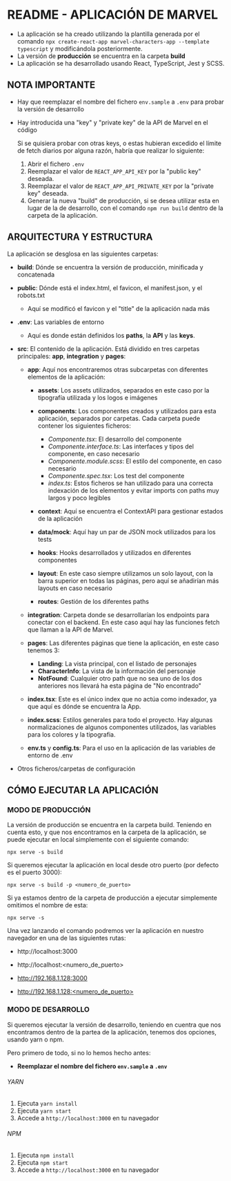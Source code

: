 # README - APLICACIÓN DE MARVEL

- La aplicación se ha creado utilizando la plantilla generada por el comando `npx create-react-app marvel-characters-app --template typescript` y modificándola posteriormente.
- La versión de **producción** se encuentra en la carpeta **build**
- La aplicación se ha desarrollado usando React, TypeScript, Jest y SCSS.

## NOTA IMPORTANTE

- Hay que reemplazar el nombre del fichero `env.sample` a `.env` para probar la versión de desarrollo

- Hay introducida una "key" y "private key" de la API de Marvel en el código

    Si se quisiera probar con otras keys, o estas hubieran excedido el límite de fetch diarios por alguna razón, habría que realizar lo siguiente:

  1. Abrir el fichero `.env`
  2. Reemplazar el valor de `REACT_APP_API_KEY` por la "public key" deseada.
  3. Reemplazar el valor de `REACT_APP_API_PRIVATE_KEY` por la "private key" deseada.
  4. Generar la nueva "build" de producción, si se desea utilizar esta en lugar de la de desarrollo, con el comando `npm run build` dentro de la carpeta de la aplicación.

## ARQUITECTURA Y ESTRUCTURA

La aplicación se desglosa en las siguientes carpetas:
-  **build**: Dónde se encuentra la versión de producción, minificada y concatenada
-  **public**: Dónde está el index.html, el favicon, el manifest.json, y el robots.txt
   -  Aquí se modificó el favicon y el "title" de la aplicación nada más

-  **.env**: Las variables de entorno
   -  Aquí es donde están definidos los **paths**, la **API** y las **keys**.

-  **src**: El contenido de la aplicación. Está dividido en tres carpetas principales: **app**, **integration** y **pages**:
   -  **app**: Aquí nos encontraremos otras subcarpetas con diferentes elementos de la aplicación:
      -  **assets**: Los assets utilizados, separados en este caso por la tipografía utilizada y los logos e imágenes
      -  **components**: Los componentes creados y utilizados para esta aplicación, separados por carpetas. Cada carpeta puede contener los siguientes ficheros:
         -  *Componente.tsx*: El desarrollo del componente
         -  *Componente.interface.ts*: Las interfaces y tipos del componente, en caso necesario
         -  *Componente.module.scss*: El estilo del componente, en caso necesario
         -  *Componente.spec.tsx*: Los test del componente
         -  *index.ts*: Estos ficheros se han utilizado para una correcta indexación de los elementos y evitar imports con paths muy largos y poco legibles
  
      -  **context**: Aquí se encuentra el ContextAPI para gestionar estados de la aplicación
      -  **data/mock**: Aquí hay un par de JSON mock utilizados para los tests
      -  **hooks**: Hooks desarrollados y utilizados en diferentes componentes
      -  **layout**: En este caso siempre utilizamos un solo layout, con la barra superior en todas las páginas, pero aquí se añadirían más layouts en caso necesario
      -  **routes**: Gestión de los diferentes paths
  
   -  **integration**: Carpeta donde se desarrollarían los endpoints para conectar con el backend. En este caso aquí hay las funciones fetch que llaman a la API de Marvel.
  
   -  **pages**: Las diferentes páginas que tiene la aplicación, en este caso tenemos 3:
      -  **Landing**: La vista principal, con el listado de personajes
      -  **CharacterInfo**: La vista de la información del personaje
      -  **NotFound**: Cualquier otro path que no sea uno de los dos anteriores nos llevará ha esta página de "No encontrado"
  
   -  **index.tsx**: Este es el único index que no actúa como indexador, ya que aquí es dónde se encuentra la App.
   -  **index.scss**: Estilos generales para todo el proyecto. Hay algunas normalizaciones de algunos componentes utilizados, las variables para los colores y la tipografia.
   -  **env.ts** y **config.ts**: Para el uso en la aplicación de las variables de entorno de .env

-  Otros ficheros/carpetas de configuración
  

## CÓMO EJECUTAR LA APLICACIÓN

### MODO DE PRODUCCIÓN

La versión de producción se encuentra en la carpeta build. Teniendo en cuenta esto, y que nos encontramos en la carpeta de la aplicación, se puede ejecutar en local simplemente con el siguiente comando:

`npx serve -s build`

Si queremos ejecutar la aplicación en local desde otro puerto (por defecto es el puerto 3000):

`npx serve -s build -p <numero_de_puerto>`

Si ya estamos dentro de la carpeta de producción a ejecutar simplemente omitimos el nombre de esta:

`npx serve -s`

Una vez lanzando el comando podremos ver la aplicación en nuestro navegador en una de las siguientes rutas:

-  http://localhost:3000
-  http://localhost:<numero_de_puerto>

-  http://192.168.1.128:3000
-  http://192.168.1.128:<numero_de_puerto>

### MODO DE DESARROLLO

Si queremos ejecutar la versión de desarrollo, teniendo en cuentra que nos encontramos dentro de la partea de la aplicación, tenemos dos opciones, usando yarn o npm.

Pero primero de todo, si no lo hemos hecho antes:

- **Reemplazar el nombre del fichero `env.sample` a `.env`**

###### YARN

1. Ejecuta `yarn install`
2. Ejecuta `yarn start`
3. Accede a `http://localhost:3000` en tu navegador

###### NPM

1. Ejecuta `npm install`
2. Ejecuta `npm start`
3. Accede a `http://localhost:3000` en tu navegador

